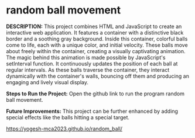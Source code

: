 # random ball movement

**DESCRIPTION:** This project combines HTML and JavaScript to create an interactive web application. It features a container with a distinctive black border and a soothing gray background. Inside this container, colorful balls come to life, each with a unique color, and initial velocity. These balls move about freely within the container, creating a visually captivating animation. The magic behind this animation is made possible by JavaScript's setInterval function. It continuously updates the position of each ball at regular intervals. As these balls traverse the container, they interact dynamically with the container's walls, bouncing off them and producing an engaging and lively visual display.

**Steps to Run the Project:** Open the github link to run the program random ball movement.

**Future Improvements:** This project can be further enhanced by adding special effects like the balls hitting 
a special target.

  https://yogesh-mca2023.github.io/random_ball/
